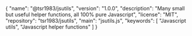 {
"name": "@tsr1983/jsutils",
"version": "1.0.0",
"description": "Many small but useful helper functions, all 100% pure Javascript",
  "license": "MIT",
  "repository": "tsr1983/jsutils",
  "main": "jsutils.js",
  "keywords": [
    "Javascript utils",
    "Javascript helper functions"
  ]
}